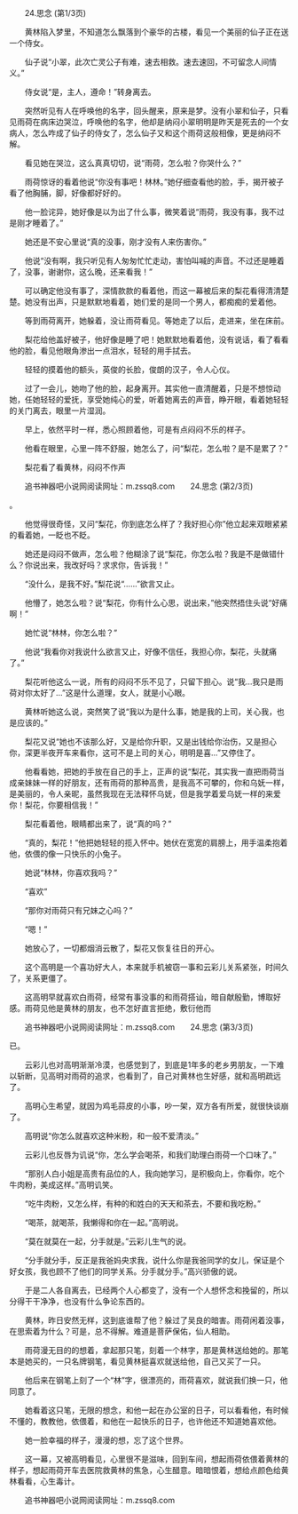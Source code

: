　　24.思念 (第1/3页)

　　黄林陷入梦里，不知道怎么飘落到个豪华的古楼，看见一个美丽的仙子正在送一个侍女。

　　仙子说“小翠，此次亡灵公子有难，速去相救。速去速回，不可留念人间情义。”

　　侍女说“是，主人，遵命！”转身离去。

　　突然听见有人在呼唤他的名字，回头醒来，原来是梦。没有小翠和仙子，只看见雨荷在病床边哭泣，呼唤他的名字，他却是纳闷小翠明明是昨天是死去的一个女病人，怎么咋成了仙子的侍女了，怎么仙子又和这个雨荷这般相像，更是纳闷不解。

　　看见她在哭泣，这么真真切切，说“雨荷，怎么啦？你哭什么？”

　　雨荷惊讶的看着他说“你没有事吧！林林。”她仔细查看他的脸，手，揭开被子看了他胸脯，脚，好像都好好的。

　　他一脸诧异，她好像是以为出了什么事，微笑着说“雨荷，我没有事，我不过是刚才睡着了。”

　　她还是不安心里说“真的没事，刚才没有人来伤害你。”

　　他说“没有啊，我只听见有人匆匆忙忙走动，害怕叫喊的声音。不过还是睡着了，没事，谢谢你，这么晚，还来看我！”

　　可以确定他没有事了，深情款款的看着他，而这一幕被后来的梨花看得清清楚楚。她没有出声，只是默默地看着，她们爱的是同一个男人，都痴痴的爱着他。

　　等到雨荷离开，她躲着，没让雨荷看见。等她走了以后，走进来，坐在床前。

　　梨花给他盖好被子，他好像是睡了吧！她默默地看着他，没有说话，看了看看他的脸，看见他眼角渗出一点泪水，轻轻的用手拭去。

　　轻轻的摸着他的额头，英俊的长脸，俊朗的汉子，令人心仪。

　　过了一会儿，她吻了他的脸，起身离开。其实他一直清醒着，只是不想惊动她，任她轻轻的爱抚，享受她纯心的爱，听着她离去的声音，睁开眼，看着她轻轻的关门离去，眼里一片湿润。

　　早上，依然平时一样，悉心照顾着他，可是有点闷闷不乐的样子。

　　他看在眼里，心里一阵不舒服，她怎么了，问“梨花，怎么啦？是不是累了？”

　　梨花看了看黄林，闷闷不作声

　　追书神器吧小说网阅读网址：m.zssq8.com　　24.思念 (第2/3页)

。

　　他觉得很奇怪，又问“梨花，你到底怎么样了？我好担心你”他立起来双眼紧紧的看着她，一眨也不眨。

　　她还是闷闷不做声，怎么啦？他糊涂了说“梨花，你怎么啦？我是不是做错什么？你说出来，我改好吗？求求你，告诉我！”

　　“没什么，是我不好。”梨花说“……”欲言又止。

　　他懵了，她怎么啦？说“梨花，你有什么心思，说出来，”他突然捂住头说“好痛啊！”

　　她忙说“林林，你怎么啦？”

　　他说“我看你对我说什么欲言又止，好像不信任，我担心你，梨花，头就痛了。”

　　梨花听他这么一说，所有的闷闷不乐不见了，只留下担心。说“我…我只是雨荷对你太好了…”这是什么道理，女人，就是小心眼。

　　黄林听她这么说，突然笑了说“我以为是什么事，她是我的上司，关心我，也是应该的。”

　　梨花又说“她也不该那么好，又是给你升职，又是出钱给你治伤，又是担心你，深更半夜开车来看你，这可不是上司的关心，明明是喜…”又停住了。

　　他看看她，把她的手放在自己的手上，正声的说“梨花，其实我一直把雨荷当成亲妹妹一样的好朋友，还有雨荷的那种高贵，是我高不可攀的，你和乌妩一样，是美丽的，令人亲昵，虽然我现在无法释怀乌妩，但是我学着爱乌妩一样的来爱你！梨花，你要相信我！”

　　梨花看着他，眼睛都出来了，说“真的吗？”

　　“真的，梨花！”他把她轻轻的揽入怀中。她伏在宽宽的肩膀上，用手温柔抱着他，依偎的像一只快乐的小兔子。

　　她说“林林，你喜欢我吗？”

　　“喜欢”

　　“那你对雨荷只有兄妹之心吗？”

　　“嗯！”

　　她放心了，一切都烟消云散了，梨花又恢复往日的开心。

　　这个高明是一个喜功好大人，本来就手机被窃一事和云彩儿关系紧张，时间久了，关系更僵了。

　　这高明早就喜欢白雨荷，经常有事没事的和雨荷搭讪，暗自献殷勤，博取好感。雨荷见他是黄林的朋友，也不怎好直言拒绝，敷衍他而

　　追书神器吧小说网阅读网址：m.zssq8.com　　24.思念 (第3/3页)

已。

　　云彩儿也对高明渐渐冷漠，也感觉到了，到底是1年多的老乡男朋友，一下难以斩断，见高明对雨荷的追求，也看到了，自己对黄林也生好感，就和高明疏远了。

　　高明心生希望，就因为鸡毛蒜皮的小事，吵一架，双方各有所爱，就很快谈崩了。

　　高明说“你怎么就喜欢这种米粉，和一般不爱清淡。”

　　云彩儿也反唇为讥说“你，怎么学会喝茶，和我们助理白雨荷一个口味了。”

　　“那别人白小姐是高贵有品位的人，我向她学习，是积极向上，你看你，吃个牛肉粉，美成这样。”高明讥笑。

　　“吃牛肉粉，又怎么样，有种的和姓白的天天和茶去，不要和我吃粉。”

　　“喝茶，就喝茶，我懒得和你在一起。”高明说。

　　“莫在就莫在一起，分手就是。”云彩儿生气的说。

　　“分手就分手，反正是我爸妈央求我，说什么你是我爸同学的女儿，保证是个好女孩，我也顾不了他们的同学关系。分手就分手。”高兴骄傲的说。

　　于是二人各自离去，已经两个人心都变了，没有一个人想怀念和挽留的，所以分得干干净净，也没有什么争论东西的。

　　黄林，昨日安然无样，这到底谁帮了他？躲过了吴良的暗害。雨荷闲着没事，在思索着为什么？可是，总不得解。难道是菩萨保佑，仙人相助。

　　雨荷漫无目的的想着，拿起那只笔，刻着一个林字，那是黄林送给她的。那笔本是她买的，一只名牌钢笔，看见黄林挺喜欢就送给他，自己又买了一只。

　　他后来在钢笔上刻了一个“林”字，很漂亮的，雨荷喜欢，就说我们换一只，他同意了。

　　她看着这只笔，无限的想念，和他一起在办公室的日子，可以看看他，有时候不懂的，教教他，依偎着，和他在一起快乐的日子，也许他还不知道她喜欢他。

　　她一脸幸福的样子，漫漫的想，忘了这个世界。

　　这一幕，又被高明看见，心里很不是滋味，回到车间，想起雨荷依偎着黄林的样子，想起雨荷开车去医院救黄林的焦急，心生醋意。暗暗恨着，想给点颜色给黄林看看，心生毒计。

　　追书神器吧小说网阅读网址：m.zssq8.com